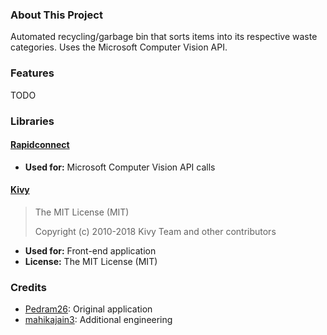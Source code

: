 ### About This Project
Automated recycling/garbage bin that sorts items into its respective waste categories. Uses the Microsoft Computer Vision API.

### Features
TODO

### Libraries
#### [Rapidconnect](https://rapidapi.com/)
* **Used for:** Microsoft Computer Vision API calls

#### [Kivy](https://kivy.org/)

> The MIT License (MIT)
>
> Copyright (c) 2010-2018 Kivy Team and other contributors

* **Used for:** Front-end application
* **License:** The MIT License (MIT)

### Credits
* [Pedram26](https://github.com/Pedram26): Original application
* [mahikajain3](https://github.com/mahikajain3): Additional engineering
